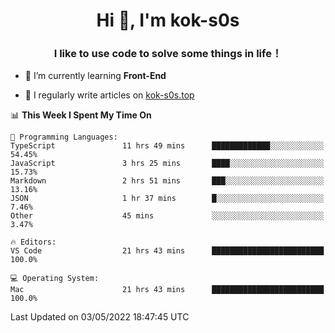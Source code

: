 <h1 align="center">Hi 👋, I'm kok-s0s</h1>
<h3 align="center">I like to use code to solve some things in life！</h3>

- 🌱 I’m currently learning **Front-End**

- 📝 I regularly write articles on [kok-s0s.top](https://kok-s0s.top/)



<!--START_SECTION:waka-->
📊 **This Week I Spent My Time On** 

```text
💬 Programming Languages: 
TypeScript               11 hrs 49 mins      █████████████░░░░░░░░░░░░   54.45% 
JavaScript               3 hrs 25 mins       ████░░░░░░░░░░░░░░░░░░░░░   15.73% 
Markdown                 2 hrs 51 mins       ███░░░░░░░░░░░░░░░░░░░░░░   13.16% 
JSON                     1 hr 37 mins        █░░░░░░░░░░░░░░░░░░░░░░░░   7.46% 
Other                    45 mins             ░░░░░░░░░░░░░░░░░░░░░░░░░   3.47%

🔥 Editors: 
VS Code                  21 hrs 43 mins      █████████████████████████   100.0%

💻 Operating System: 
Mac                      21 hrs 43 mins      █████████████████████████   100.0%

```


 Last Updated on 03/05/2022 18:47:45 UTC
<!--END_SECTION:waka-->
